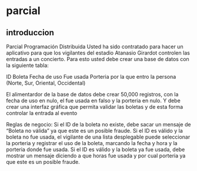 # parcial
## introduccion
Parcial Programación Distribuida
Usted ha sido contratado para hacer un aplicativo para que los vigilantes del estadio Atanasio Girardot controlen las entradas a un concierto. Para esto usted debe crear una base de datos con la siguiente tabla:

ID Boleta
Fecha de uso
Fue usada
Porteria por la que entro la persona (Norte, Sur, Oriental, Occidental)

El alimentardor de la base de datos debe crear 50,000 registros, con la fecha de uso en nulo, el fue usada en falso y la porteria en nulo. Y debe crear una interfaz gráfica que permita validar las boletas y de esta forma controlar la entrada al evento

Reglas de negocio:
Si el ID de la boleta no existe, debe sacar un mensaje de “Boleta no válida” ya que este es un posible fraude.
Si el ID es válido y la boleta no fue usada, el vigilante de una lista desplegable puede seleccionar la porteria y registrar el uso de la boleta, marcando la fecha y hora y la porteria donde fue usada.
Si el ID es válido y la boleta ya fue usada, debe mostrar un mensaje diciendo a que horas fue usada y por cual porteria ya que este es un posible fraude.
